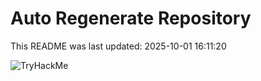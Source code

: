 # Auto Regenerate Repository

This README was last updated: 2025-10-01 16:11:20

 ![TryHackMe](https://tryhackme.com/badge/533634)
